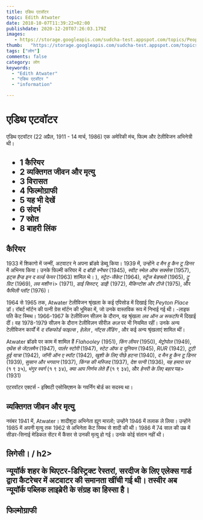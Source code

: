 ```yaml
---
title: एडिथ एटवॉटर 
topic: Edith Atwater
date: 2018-10-07T11:39:22+02:00
publishdate: 2020-12-20T07:26:03.179Z
images: 
   - https://storage.googleapis.com/sudcha-test.appspot.com/topics/People/edith_atwater/1.jpeg
thumb:   "https://storage.googleapis.com/sudcha-test.appspot.com/topics/People/edith_atwater/thumb.jpeg"
tags: ["लोग"]
comments: false
category: लोग
keywords: 
  - "Edith Atwater"
  - "एडिथ एटवॉटर "
  - "information"

---
```

<h1> एडिथ एटवॉटर </h1> <p> </p> <p> एडिथ एटवॉटर (22 अप्रैल, 1911 - 14 मार्च, 1986) एक अमेरिकी मंच, फिल्म और टेलीविजन अभिनेत्री थी। </p> <h2 सामग्री </h2> <ul> <li> 1 कैरियर </li> <li> 2 व्यक्तिगत जीवन और मृत्यु </li> <li> 3 विरासत </li> <li> 4 फिल्मोग्राफी </li> <li> 5 यह भी देखें </li> <li> 6 संदर्भ </li> <li> 7 स्रोत </li> <li> 8 बाहरी लिंक </li> </ul> <h2> कैरियर </h2> <p> 1933 में शिकागो में जन्मीं, अटवाटर ने अपना ब्रॉडवे डेब्यू किया। 1939 में, उन्होंने <i> द मैन हू कैन टू डिनर </i> में अभिनय किया। उनके फिल्मी करियर में <i> द बॉडी स्नैचर </i> (1945), <i> स्वीट स्मेल ऑफ सक्सेस </i> (1957), <i> इट्स हैप्ड इन द वर्ल्ड फेयर </i> (1963) शामिल थे। ), <i> स्ट्रेट-जैकेट </i> (1964), <i> स्ट्रेंज बेडफ्लो </i> (1965), <i> ट्रू ग्रिट </i> (1969), <i> लव मशीन </i> i> (1971), <i> डाई सिस्टर, डाई! </i> (1972), <i> मैकिन्टोश और टीजे </i> (1975), और <i> फैमिली प्लॉट </i> (1976)। </p> <p> 1964 से 1965 तक, Atwater टेलीविजन श्रृंखला के कई एपिसोड में दिखाई दिए <i> Peyton Place </i> डॉ। रॉबर्ट मॉर्टन की पत्नी ग्रेस मॉर्टन की भूमिका में, जो उनके वास्तविक रूप में निभाई गई थी। -लाइफ पति केंट स्मिथ। 1966-1967 के टेलीविजन सीज़न के दौरान, वह श्रृंखला <i> लव ऑन अ रूफटॉप </i> में दिखाई दीं। वह 1978-1979 सीज़न के दौरान टेलीविज़न सीरीज़ <i> कज़ </i> पर भी नियमित रहीं। उनके अन्य टेलीविजन कार्यों में <i> द रॉकफोर्ड फाइल्स </i>, <i> हेज़ेल </i>, <i> नॉट्स लैंडिंग </i>, और कई अन्य श्रृंखलाएं शामिल थीं। </p> <p> Atwater ब्रॉडवे पर काम में शामिल हैं <i> Flahooley </i> (1951), <i> किंग लीयर </i> (1950), <i> मेट्रोपोल </i> (1949), <i> एथेंस से जेंटलमैन </i> (1947), <i> पार्लर स्टोरी </i> (1947), <i> स्टेट ऑफ द यूनियन </i> (1945), <i> RUR </i> (1942), <i > टूटी हुई यात्रा </i> (1942), <i> जॉनी ऑन ए स्पॉट </i> (1942), <i> खुशी के लिए पीछे हटना </i> (1940), <i> द मैन हू कैन टू डिनर </i> (1939), <i> सुसान और भगवान </i> (1937), <i> किंग्स की मस्जिद </i> (1937), <i> देश पत्नी </i> (1936), <i> यह हमारा घर </i> (१ ९ ३५), <i> भंगुर स्वर्ग </i> (१ ९ ३४), <i> क्या आप निर्णय लेते हैं </i> (१ ९ ३४), और <i> हेनरी के लिए बहार </i> यह> (1931) </p> <p> एटरवॉटर एक्टर्स - इक्विटी एसोसिएशन के गवर्निंग बोर्ड का सदस्य था। </p> <h2> व्यक्तिगत जीवन और मृत्यु </h2> <p> नवंबर 1941 में, Atwater। शादीशुदा अभिनेता ह्यूग मारलो; उन्होंने 1946 में तलाक ले लिया। उन्होंने 1985 में अपनी मृत्यु तक 1962 से अभिनेता केंट स्मिथ से शादी की थी। 1986 में 74 साल की उम्र में सीडर-सिनाई मेडिकल सेंटर में कैंसर से उनकी मृत्यु हो गई। उनके कोई संतान नहीं थी। </p> <h2> लिगेसी। / h2> <p> न्यूयॉर्क शहर के थिएटर-डिस्ट्रिक्ट रेस्तरां, सरदीज के लिए एलेक्स गार्ड द्वारा कैटरेचर में अटवाटर की समानता खींची गई थी। तस्वीर अब न्यूयॉर्क पब्लिक लाइब्रेरी के संग्रह का हिस्सा है। </p> <h2> फिल्मोग्राफी </h2> 
